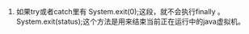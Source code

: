 1. 如果try或者catch里有 System.exit(0);这段，就不会执行finally 。System.exit(status);这个方法是用来结束当前正在运行中的java虚拟机。
<!--stackedit_data:
eyJoaXN0b3J5IjpbLTMxMTk3NjU0OV19
-->
